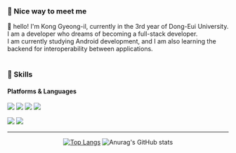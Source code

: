 ### 🙂 Nice way to meet me

<p>
  👋&nbsp;hello! I'm Kong Gyeong-il, currently in the 3rd year of Dong-Eui University.<br/>
  I am a developer who dreams of becoming a full-stack developer.<br/>
  I am currently studying Android development, and I am also learning the backend for interoperability between applications.<br/><br/>
</p>

### 💪 Skills
#### Platforms & Languages
<p>
  <img src="https://img.shields.io/badge/Android-3DDC84?style=flat&logo=Android&logoColor=white"/>
  <img src="https://img.shields.io/badge/Node.js-339933?style=flat&logo=Node.js&logoColor=white"/>
  <img src="https://img.shields.io/badge/Firebase-FFCA28?style=flat&logo=Firebase&logoColor=white"/>
  <img src="https://img.shields.io/badge/MongoDB-47A248?style=flat&logo=MongoDB&logoColor=white"/>
</p>

<p>
  <img src="https://img.shields.io/badge/Kotlin-7F52FF?style=flat&logo=Kotiln&logoColor=white"/>
  <img src="https://img.shields.io/badge/JavaScript-F7DF1E?style=flat&logo=JavaScript&logoColor=white"/>  
</p>

---
<div align='center'>
  
[![Top Langs](https://github-readme-stats.vercel.app/api/top-langs/?username=kyungil9&layout=compact)](https://github.com/kyungil9/github-readme-stats)
![Anurag's GitHub stats](https://github-readme-stats.vercel.app/api?username=kyungil9&show_icons=true&theme=radical)

</div>  
